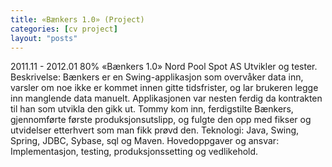 ```yaml
---
title: «Bænkers 1.0» (Project)
categories: [cv project]
layout: "posts"
---
```


2011.11 - 2012.01	80%	«Bænkers 1.0»
Nord Pool Spot AS
Utvikler og tester.
Beskrivelse: Bænkers er en  Swing-applikasjon som overvåker data inn, varsler om noe ikke er kommet innen gitte tidsfrister, og lar brukeren legge inn manglende data manuelt. Applikasjonen var nesten ferdig da kontrakten til han som utvikla den gikk ut.
Tommy kom inn, ferdigstilte Bænkers, gjennomførte første produksjonsutslipp, og fulgte den opp med fikser og utvidelser etterhvert som man fikk prøvd den.
Teknologi: Java, Swing, Spring, JDBC, Sybase, sql og Maven.
Hovedoppgaver og ansvar: Implementasjon, testing, produksjonssetting og vedlikehold.
